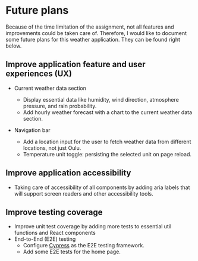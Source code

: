 # Future plans

Because of the time limitation of the assignment, not all features and improvements could be taken care of. Therefore, I would like to document some future plans for this weather application. They can be found right below.

## Improve application feature and user experiences (UX)

- Current weather data section
  - Display essential data like humidity, wind direction, atmosphere pressure, and rain probability.
  - Add hourly weather forecast with a chart to the current weather data section.

- Navigation bar
  - Add a location input for the user to fetch weather data from different locations, not just Oulu.
  - Temperature unit toggle: persisting the selected unit on page reload.

## Improve application accessibility

- Taking care of accessibility of all components by adding aria labels that will support screen readers and other accessibility tools.

## Improve testing coverage

- Improve unit test coverage by adding more tests to essential util functions and React components
- End-to-End (E2E) testing
  - Configure [Cypress](https://nextjs.org/docs/pages/building-your-application/optimizing/testing#cypress) as the E2E testing framework.
  - Add some E2E tests for the home page.

